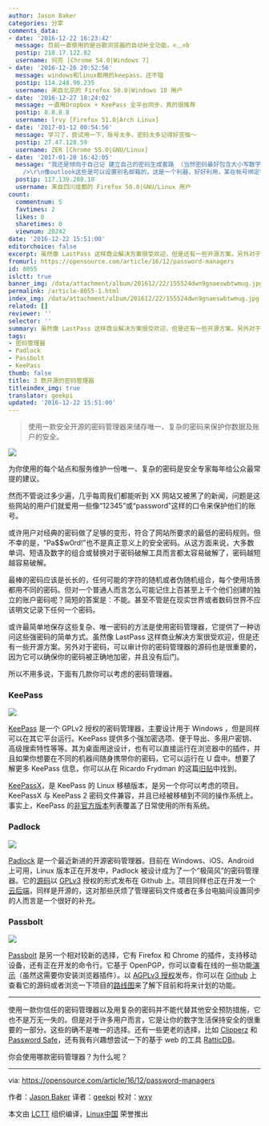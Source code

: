 ```yaml
---
author: Jason Baker
categories: 分享
comments_data:
- date: '2016-12-22 16:23:42'
  message: 目前一直使用的是谷歌浏览器的自动补全功能，⊙﹏⊙b
  postip: 218.17.122.82
  username: 何亮 [Chrome 54.0|Windows 7]
- date: '2016-12-26 20:52:56'
  message: windows和linux都用的keepass，还不错
  postip: 114.248.90.235
  username: 来自北京的 Firefox 50.0|Windows 10 用户
- date: '2016-12-27 18:24:02'
  message: 一直用Dropbox + KeePass 全平台同步，真的很推荐
  postip: 8.8.8.8
  username: lrvy [Firefox 51.0|Arch Linux]
- date: '2017-01-12 00:54:56'
  message: 学习了，尝试用一下，账号太多，密码太多记得好苦恼～
  postip: 27.47.128.59
  username: ZER [Chrome 55.0|GNU/Linux]
- date: '2017-01-20 16:42:05'
  message: "我还是倾向于自己记 建立自己的密码生成套路 （当然密码最好包含大小写数字和字符），极为重要的帐号开启各种安全认证，定期更换极为重要的帐号的密码，极为重要的帐号绑定的邮箱连接到随身的设备上，遇到问题能即使收到邮件，自身设备做好安全工作，该加密码的加上。<br
    />\r\n像outlook这些是可以设置别名邮箱的，这是一个利器，好好利用，某在帐号绑定特殊的别名邮箱，别名邮箱设定不能登录只能收取邮件，<br />\r\n次重要的帐号相对可以懒散点更换密码，一般的帐号就无所谓，密码简简单单随意地，记住不随便填写个人信息这些就好。"
  postip: 117.139.208.10
  username: 来自四川成都的 Firefox 50.0|GNU/Linux 用户
count:
  commentnum: 5
  favtimes: 2
  likes: 0
  sharetimes: 0
  viewnum: 20242
date: '2016-12-22 15:51:00'
editorchoice: false
excerpt: 虽然像 LastPass 这样商业解决方案很受欢迎，但是还有一些开源方案。另外对于密码，可以审计你的密码管理器的源码也是很重要的，因为它可以确保你的密码被正确地加密，并且没有后门。
fromurl: https://opensource.com/article/16/12/password-managers
id: 8055
islctt: true
banner_img: /data/attachment/album/201612/22/155524dwn9gnaeswbtwmug.jpg
permalink: /article-8055-1.html
index_img: /data/attachment/album/201612/22/155524dwn9gnaeswbtwmug.jpg.thumb.jpg
related: []
reviewer: ''
selector: ''
summary: 虽然像 LastPass 这样商业解决方案很受欢迎，但是还有一些开源方案。另外对于密码，可以审计你的密码管理器的源码也是很重要的，因为它可以确保你的密码被正确地加密，并且没有后门。
tags:
- 密码管理器
- Padlock
- Passbolt
- KeePass
thumb: false
title: 3 款开源的密码管理器
titleindex_img: true
translator: geekpi
updated: '2016-12-22 15:51:00'
---
```



> 
> 使用一款安全开源的密码管理器来储存唯一、复杂的密码来保护你数据及账户的安全。
> 
> 
> 


![](/data/attachment/album/201612/22/155524dwn9gnaeswbtwmug.jpg)


为你使用的每个站点和服务维护一份唯一、复杂的密码是安全专家每年给公众最常提的建议。


然而不管说过多少遍，几乎每周我们都能听到 XX 网站又被黑了的新闻，问题是这些网站的用户们就爱用一些像“12345”或“password”这样的口令来保护他们的账号。


或许用户对经典的密码做了足够的变形，符合了网站所要求的最低的密码规则。但不幸的是，“Pa$$w0rd!”也不是真正意义上的安全密码。从这方面来说，大多数单词、短语及数字的组合或替换对于密码破解工具而言都太容易破解了，密码越短越容易破解。


最棒的密码应该是长长的，任何可能的字符的随机或者伪随机组合，每个使用场景都用不同的密码。但对一个普通人而言怎么可能记住上百甚至上千个他们创建的独立的账户密码呢？简短的答案是：不能。甚至不管是在现实世界或者数码世界不应该明文记录下任何一个密码。


或许最简单地保存这些复杂、唯一密码的方法是使用密码管理器，它提供了一种访问这些强密码的简单方式。虽然像 LastPass 这样商业解决方案很受欢迎，但是还有一些开源方案。另外对于密码，可以审计你的密码管理器的源码也是很重要的，因为它可以确保你的密码被正确地加密，并且没有后门。


所以不用多说，下面有几款你可以考虑的密码管理器。


### KeePass


![](/data/attachment/album/201612/22/155137atrq7znnbaagqmjq.jpg)


[KeePass](http://keepass.info/) 是一个 GPLv2 授权的密码管理器，主要设计用于 Windows ，但是同样可以在其它平台运行。KeePass 提供多个强加密选项、便于导出、多用户密钥、高级搜索特性等等。其为桌面用途设计，也有可以直接运行在浏览器中的插件，并且如果你想要在不同的机器间随身携带你的密码，它可以运行在 U 盘中。想要了解更多 KeePass 信息，你可以从在 Ricardo Frydman 的这篇[旧贴](https://opensource.com/business/16/5/keepassx)中找到。


[KeePassX](https://www.keepassx.org/)，是 KeePass 的 Linux 移植版本，是另一个你可以考虑的项目。KeePassX 与 KeePass 2 密码文件兼容，并且已经被移植到不同的操作系统上。事实上，KeePass 的[非官方版本](http://keepass.info/download.html)列表覆盖了日常使用的所有系统。


### Padlock


![](/data/attachment/album/201612/22/154501bujcqj2clcskdymy.jpg)


[Padlock](https://padlock.io/) 是一个最近新进的开源密码管理器。目前在 Windows、iOS、Android 上可用，Linux 版本正在开发中，Padlock 被设计成为了一个“极简风”的密码管理器。它的[源码](https://github.com/MaKleSoft/padlock)以 [GPLv3](https://github.com/MaKleSoft/padlock/blob/master/LICENSE) 授权的形式发布在 Github 上。项目同样也正在开发一个[云后端](https://github.com/maklesoft/padlock-cloud)，同样是开源的，这对那些厌烦了管理密码文件或者在多台电脑间设置同步的人而言是一个很好的补充。


### Passbolt


![](/data/attachment/album/201612/22/154414v2xgroeoppotpxjq.jpg)


[Passbolt](https://www.passbolt.com/) 是另一个相对较新的选择，它有 Firefox 和 Chrome 的插件，支持移动设备，还有正在开发的命令行。它基于 OpenPGP，你可以查看在线的一些功能[演示](https://demo.passbolt.com/auth/login)（虽然这需要你安装浏览器插件）。以 [AGPLv3 授权](https://github.com/passbolt/passbolt_browser_extension/blob/master/LICENCE)发布，你可以在 [Github](https://github.com/passbolt) 上查看它的源码或者浏览一下项目的[路线图](https://www.passbolt.com/roadmap)来了解下目前和将来计划的功能。




---


使用一款你信任的密码管理器以及用复杂的密码并不能代替其他安全预防措施，它也不是万无一失的。但是对于许多用户而言，它是让你的数字生活保持安全的很重要的一部分。这些的确不是唯一的选择。还有一些更老的选择，比如 [Clipperz](https://clipperz.is/) 和 [Password Safe](https://pwsafe.org/)，还有我有兴趣想尝试一下的基于 web 的工具 [RatticDB](http://rattic.org/)。


你会使用哪款密码管理器？为什么呢？




---


via: <https://opensource.com/article/16/12/password-managers>


作者：[Jason Baker](https://opensource.com/users/jason-baker) 译者：[geekpi](https://github.com/geekpi) 校对：[wxy](https://github.com/wxy)


本文由 [LCTT](https://github.com/LCTT/TranslateProject) 组织编译，[Linux中国](https://linux.cn/) 荣誉推出